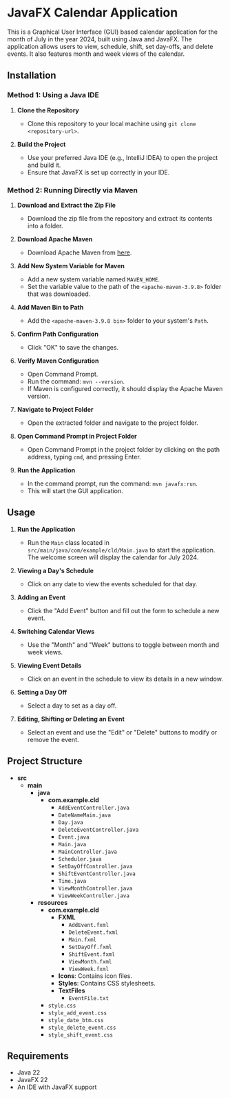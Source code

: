 # JavaFX Calendar Application

This is a Graphical User Interface (GUI) based calendar application for the month of July in the year 2024, built using Java and JavaFX. The application allows users to view, schedule, shift, set day-offs, and delete events. It also features month and week views of the calendar. 

## Installation

### Method 1: Using a Java IDE

1. **Clone the Repository**
   - Clone this repository to your local machine using `git clone <repository-url>`.

2. **Build the Project**
   - Use your preferred Java IDE (e.g., IntelliJ IDEA) to open the project and build it. 
   - Ensure that JavaFX is set up correctly in your IDE.

### Method 2: Running Directly via Maven

1. **Download and Extract the Zip File**
   - Download the zip file from the repository and extract its contents into a folder.

2. **Download Apache Maven**
   - Download Apache Maven from [here](https://maven.apache.org/download.cgi).

3. **Add New System Variable for Maven**
   - Add a new system variable named `MAVEN_HOME`.
   - Set the variable value to the path of the `<apache-maven-3.9.8>` folder that was downloaded.

4. **Add Maven Bin to Path**
   - Add the `<apache-maven-3.9.8 bin>` folder to your system's `Path`.

5. **Confirm Path Configuration**
   - Click "OK" to save the changes.

6. **Verify Maven Configuration**
   - Open Command Prompt.
   - Run the command: `mvn --version`.
   - If Maven is configured correctly, it should display the Apache Maven version.

7. **Navigate to Project Folder**
   - Open the extracted folder and navigate to the project folder.

8. **Open Command Prompt in Project Folder**
   - Open Command Prompt in the project folder by clicking on the path address, typing `cmd`, and pressing Enter.

9. **Run the Application**
   - In the command prompt, run the command: `mvn javafx:run`.
   - This will start the GUI application.

## Usage

1. **Run the Application**
    - Run the `Main` class located in `src/main/java/com/example/cld/Main.java` to start the application. The welcome screen will display the calendar for July 2024.

2. **Viewing a Day's Schedule**
    - Click on any date to view the events scheduled for that day.

3. **Adding an Event**
    - Click the "Add Event" button and fill out the form to schedule a new event.

4. **Switching Calendar Views**
    - Use the "Month" and "Week" buttons to toggle between month and week views.

5. **Viewing Event Details**
    - Click on an event in the schedule to view its details in a new window.

6. **Setting a Day Off**
    - Select a day to set as a day off.

7. **Editing, Shifting or Deleting an Event**
    - Select an event and use the "Edit" or "Delete" buttons to modify or remove the event.

## Project Structure

- **src**
  - **main**
    - **java**
      - **com.example.cld**
        - `AddEventController.java`
        - `DateNameMain.java`
        - `Day.java`
        - `DeleteEventController.java`
        - `Event.java`
        - `Main.java`
        - `MainController.java`
        - `Scheduler.java`
        - `SetDayOffController.java`
        - `ShiftEventController.java`
        - `Time.java`
        - `ViewMonthController.java`
        - `ViewWeekController.java`
    - **resources**
      - **com.example.cld**
        - **FXML**
          - `AddEvent.fxml`
          - `DeleteEvent.fxml`
          - `Main.fxml`
          - `SetDayOff.fxml`
          - `ShiftEvent.fxml`
          - `ViewMonth.fxml`
          - `ViewWeek.fxml`
        - **Icons**: Contains icon files.
        - **Styles**: Contains CSS stylesheets.
        - **TextFiles**
          - `EventFile.txt`
      - `style.css`
      - `style_add_event.css`
      - `style_date_btm.css`
      - `style_delete_event.css`
      - `style_shift_event.css`

## Requirements

- Java 22 
- JavaFX 22
- An IDE with JavaFX support
